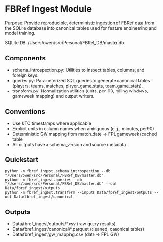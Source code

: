 # FBRef Ingest Module

Purpose: Provide reproducible, deterministic ingestion of FBRef data from the SQLite database into canonical tables used for feature engineering and model training.

SQLite DB: /Users/owen/src/Personal/FBRef_DB/master.db

## Components
- schema_introspection.py: Utilities to inspect tables, columns, and foreign keys.
- queries.py: Parameterized SQL queries to generate canonical tables (players, teams, matches, player_game_stats, team_game_stats).
- transform.py: Normalization utilities (units, per-90, rolling windows, gameweek mapping) and output writers.

## Conventions
- Use UTC timestamps where applicable
- Explicit units in column names when ambiguous (e.g., minutes, per90)
- Deterministic GW mapping from match_date → FPL gameweek (cached table)
- All outputs have a schema_version and source metadata

## Quickstart
```
python -m fbref_ingest.schema_introspection --db "/Users/owen/src/Personal/FBRef_DB/master.db"
python -m fbref_ingest.queries --db "/Users/owen/src/Personal/FBRef_DB/master.db" --out Data/fbref_ingest/outputs
python -m fbref_ingest.transform --inputs Data/fbref_ingest/outputs --out Data/fbref_ingest/canonical
```

## Outputs
- Data/fbref_ingest/outputs/*.csv (raw query results)
- Data/fbref_ingest/canonical/*.parquet (cleaned, canonical tables)
- Data/fbref_ingest/gw_mapping.csv (date → FPL GW)
